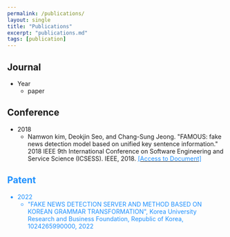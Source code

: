 ```yaml
---
permalink: /publications/
layout: single
title: "Publications"
excerpt: "publications.md"
tags: [publication]
---
```


## Journal
* Year
  - paper


## Conference
* 2018
  - Namwon kim, Deokjin Seo, and Chang-Sung Jeong. "FAMOUS: fake news detection model based on unified key sentence information." 2018 IEEE 9th International Conference on Software Engineering and Service Science (ICSESS). IEEE, 2018. [<font color='dodgerblue'> \[Access to Document\]](https://ieeexplore.ieee.org/document/8663864)

  
## Patent
* 2022
  - "FAKE NEWS DETECTION SERVER AND METHOD BASED ON KOREAN GRAMMAR TRANSFORMATION", Korea University Research and Business Foundation, Republic of Korea, 1024265990000, 2022
